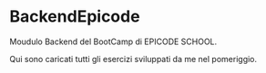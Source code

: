 # BackendEpicode
Moudulo Backend del BootCamp di EPICODE SCHOOL.

Qui sono caricati tutti gli esercizi sviluppati da me nel pomeriggio.
